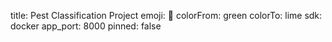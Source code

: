 title: Pest Classification Project
emoji: 🐞
colorFrom: green
colorTo: lime
sdk: docker
app_port: 8000
pinned: false